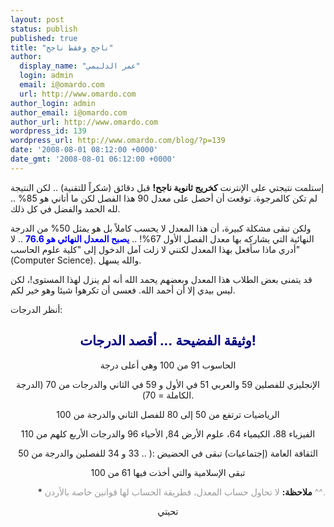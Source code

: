 ```yaml
---
layout: post
status: publish
published: true
title: "ناجح وفقط ناجح"
author:
  display_name: "عمر الدليمي"
  login: admin
  email: i@omardo.com
  url: http://www.omardo.com
author_login: admin
author_email: i@omardo.com
author_url: http://www.omardo.com
wordpress_id: 139
wordpress_url: http://www.omardo.com/blog/?p=139
date: '2008-08-01 08:12:00 +0000'
date_gmt: '2008-08-01 06:12:00 +0000'
---
```

<p>إستلمت نتيجتي على الإنترنت <strong>كخريج ثانوية ناجح!</strong> قبل دقائق (شكراً للتقنية) .. لكن النتيجة لم تكن كالمرجوة. توقعت أن أحصل على معدل 90 هذا الفصل لكن ما أتاني هو 85% .. لله الحمد والفضل في كل ذلك.</p>
<p>ولكن تبقى مشكلة كبيرة، أن هذا المعدل لا يحسب كاملاً بل هو يمثل 50% من الدرجة النهائية التي يشاركه بها معدل الفصل الأول 67%! .. <span style="color: #0000ff;"><strong>يصبح المعدل النهائي هو 76.6</strong></span> .. لا أدري ماذا سأفعل بهذا المعدل لكنني لا زلت آمل الدخول إلى "كلية علوم الحاسب" (Computer Science). والله يسهل.</p>
<p>قد يتمنى بعض الطلاب هذا المعدل وبعضهم يحمد الله أنه لم ينزل لهذا المستوى!، لكن ليس بيدي إلا أن أحمد الله. فعسى أن تكرهوا شيئا وهو خير لكم.</p>
<p>أنظر الدرجات:<!--more--></p>
<h2 style="text-align: center;"><span style="color: #000080;">وثيقة الفضيحة ... أقصد الدرجات!</span></h2>
<p style="text-align: center;">الحاسوب 91 من 100 وهي أعلى درجة</p>
<p style="text-align: center;">الإنجليزي للفصلين 59 والعربي 51 في الأول و 59 في الثاني والدرجات من 70 (الدرجة الكاملة = 70).</p>
<p style="text-align: center;">الرياضيات ترتفع من 50 إلى 80 للفصل الثاني والدرجة من 100</p>
<p style="text-align: center;">الفيزياء 88، الكيمياء 64، علوم الأرض 84, الأحياء 96 والدرجات الأربع كلهم من 110</p>
<p style="text-align: center;">الثقافة العامة (إجتماعيات) تبقى في الحضيض :( .. 33 و 34 للفصلين والدرجة من 50</p>
<p style="text-align: center;">تبقى الإسلامية والتي أخذت فيها 61 من 100</p>
<p style="text-align: right;">* <strong>ملاحظة:</strong> <span style="color: #999999;">لا تحاول حساب المعدل، فطريقة الحساب لها قوانين خاصة بالأردن ^^.</span></p>
<p style="text-align: center;">تحيتي</p>
<p style="text-align: center;">
